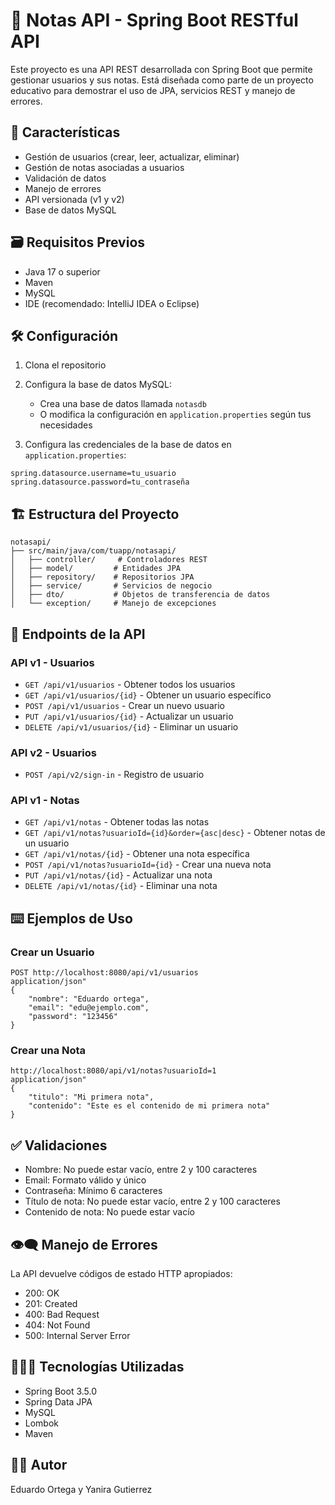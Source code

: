 # 📘 Notas API - Spring Boot RESTful API

Este proyecto es una API REST desarrollada con Spring Boot que permite gestionar usuarios y sus notas. Está diseñada como parte de un proyecto educativo para demostrar el uso de JPA, servicios REST y manejo de errores.

## 📝 Características

- Gestión de usuarios (crear, leer, actualizar, eliminar)
- Gestión de notas asociadas a usuarios
- Validación de datos
- Manejo de errores
- API versionada (v1 y v2)
- Base de datos MySQL

## 🗃️ Requisitos Previos

- Java 17 o superior
- Maven
- MySQL
- IDE (recomendado: IntelliJ IDEA o Eclipse)

## 🛠️ Configuración

1. Clona el repositorio
2. Configura la base de datos MySQL:
   - Crea una base de datos llamada `notasdb`
   - O modifica la configuración en `application.properties` según tus necesidades

3. Configura las credenciales de la base de datos en `application.properties`:
```properties
spring.datasource.username=tu_usuario
spring.datasource.password=tu_contraseña
```

## 🏗️ Estructura del Proyecto

```
notasapi/
├── src/main/java/com/tuapp/notasapi/
│   ├── controller/     # Controladores REST
│   ├── model/         # Entidades JPA
│   ├── repository/    # Repositorios JPA
│   ├── service/       # Servicios de negocio
│   ├── dto/           # Objetos de transferencia de datos
│   └── exception/     # Manejo de excepciones
```

## 🚩 Endpoints de la API

### API v1 - Usuarios

- `GET /api/v1/usuarios` - Obtener todos los usuarios
- `GET /api/v1/usuarios/{id}` - Obtener un usuario específico
- `POST /api/v1/usuarios` - Crear un nuevo usuario
- `PUT /api/v1/usuarios/{id}` - Actualizar un usuario
- `DELETE /api/v1/usuarios/{id}` - Eliminar un usuario

### API v2 - Usuarios

- `POST /api/v2/sign-in` - Registro de usuario

### API v1 - Notas

- `GET /api/v1/notas` - Obtener todas las notas
- `GET /api/v1/notas?usuarioId={id}&order={asc|desc}` - Obtener notas de un usuario
- `GET /api/v1/notas/{id}` - Obtener una nota específica
- `POST /api/v1/notas?usuarioId={id}` - Crear una nueva nota
- `PUT /api/v1/notas/{id}` - Actualizar una nota
- `DELETE /api/v1/notas/{id}` - Eliminar una nota

## ⌨️ Ejemplos de Uso

### Crear un Usuario
```
POST http://localhost:8080/api/v1/usuarios 
application/json" 
{
    "nombre": "Eduardo ortega",
    "email": "edu@ejemplo.com",
    "password": "123456"
}
```

### Crear una Nota
```
http://localhost:8080/api/v1/notas?usuarioId=1 
application/json" 
{
    "titulo": "Mi primera nota",
    "contenido": "Este es el contenido de mi primera nota"
}
```

## ✅ Validaciones

- Nombre: No puede estar vacío, entre 2 y 100 caracteres
- Email: Formato válido y único
- Contraseña: Mínimo 6 caracteres
- Título de nota: No puede estar vacío, entre 2 y 100 caracteres
- Contenido de nota: No puede estar vacío

## 👁️‍🗨️ Manejo de Errores

La API devuelve códigos de estado HTTP apropiados:
- 200: OK
- 201: Created
- 400: Bad Request
- 404: Not Found
- 500: Internal Server Error

## 🧑🏼‍💻 Tecnologías Utilizadas

- Spring Boot 3.5.0
- Spring Data JPA
- MySQL
- Lombok
- Maven

## ✍🏼 Autor

Eduardo Ortega y Yanira Gutierrez
